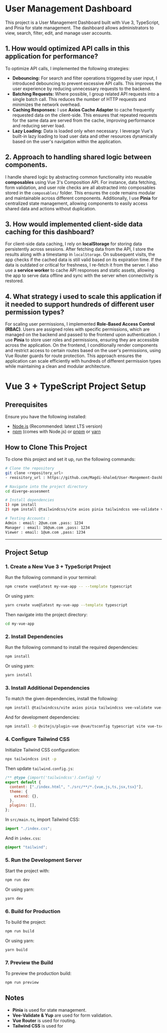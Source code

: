 # User Management Dashboard

This project is a User Management Dashboard built with Vue 3, TypeScript, and Pinia for state management. The dashboard allows administrators to view, search, filter, edit, and manage user accounts.

## 1. How would optimized API calls in this application for performance?

To optimize API calls, I implemented the following strategies:

- **Debouncing:** For search and filter operations triggered by user input, I introduced debouncing to prevent excessive API calls. This improves the user experience by reducing unnecessary requests to the backend.
- **Batching Requests:** Where possible, I group related API requests into a single batch call. This reduces the number of HTTP requests and minimizes the network overhead.
- **Caching Responses:** I use **Axios Cache Adapter** to cache frequently requested data on the client-side. This ensures that repeated requests for the same data are served from the cache, improving performance and reducing server load.
- **Lazy Loading:** Data is loaded only when necessary. I leverage Vue's built-in lazy loading to load user data and other resources dynamically based on the user's navigation within the application.

## 2. Approach to handling shared logic between components.

I handle shared logic by abstracting common functionality into reusable **composables** using Vue 3's Composition API. For instance, data fetching, form validation, and user role checks are all abstracted into composables stored in the `composables/` folder. This ensures the code remains modular and maintainable across different components. Additionally, I use **Pinia** for centralized state management, allowing components to easily access shared data and actions without duplication.

## 3. How would implemented client-side data caching for this dashboard?

For client-side data caching, I rely on **localStorage** for storing data persistently across sessions. After fetching data from the API, I store the results along with a timestamp in `localStorage`. On subsequent visits, the app checks if the cached data is still valid based on its expiration time. If the data is outdated or critical for freshness, I re-fetch it from the server. I also use a **service worker** to cache API responses and static assets, allowing the app to serve data offline and sync with the server when connectivity is restored.

## 4. What strategy i used to scale this application if it needed to support hundreds of different user permission types?

For scaling user permissions, I implemented **Role-Based Access Control (RBAC)**. Users are assigned roles with specific permissions, which are managed on the backend and passed to the frontend upon authentication. I use **Pinia** to store user roles and permissions, ensuring they are accessible across the application. On the frontend, I conditionally render components and restrict access to certain routes based on the user's permissions, using Vue Router guards for route protection.
This approach ensures the application can scale efficiently with hundreds of different permission types while maintaining a clean and modular architecture.

# Vue 3 + TypeScript Project Setup

## Prerequisites

Ensure you have the following installed:

- [Node.js](https://nodejs.org/) (Recommended: latest LTS version)
- [npm](https://www.npmjs.com/) (comes with Node.js) or [pnpm](https://pnpm.io/) or [yarn](https://yarnpkg.com/)

## How to Clone This Project

To clone this project and set it up, run the following commands:

```sh
# Clone the repository
git clone <repository_url>
- reoisitory_url : https://github.com/Magdi-khaled/User-Mangement-Dashboard

# Navigate into the project directory
cd diverge-assesment

# Install dependencies
1) npm install
2) npm install @tailwindcss/vite axios pinia tailwindcss vee-validate vue-router yup

# Testing Accounts :
Admin : email: 2@um.com ,pass: 1234
Manager : email: 16@um.com ,pass: 1234
Viewer : email: 1@um.com ,pass: 1234
```

---

## Project Setup

### 1. Create a New Vue 3 + TypeScript Project

Run the following command in your terminal:

```sh
npm create vue@latest my-vue-app -- --template typescript
```

Or using yarn:

```sh
yarn create vue@latest my-vue-app --template typescript
```

Then navigate into the project directory:

```sh
cd my-vue-app
```

### 2. Install Dependencies

Run the following command to install the required dependencies:

```sh
npm install
```

Or using yarn:

```sh
yarn install
```

### 3. Install Additional Dependencies

To match the given dependencies, install the following:

```sh
npm install @tailwindcss/vite axios pinia tailwindcss vee-validate vue-router yup
```

And for development dependencies:

```sh
npm install -D @vitejs/plugin-vue @vue/tsconfig typescript vite vue-tsc
```

### 4. Configure Tailwind CSS

Initialize Tailwind CSS configuration:

```sh
npx tailwindcss init -p
```

Then update `tailwind.config.js`:

```js
/** @type {import('tailwindcss').Config} */
export default {
  content: ["./index.html", "./src/**/*.{vue,js,ts,jsx,tsx}"],
  theme: {
    extend: {},
  },
  plugins: [],
};
```

In `src/main.ts`, import Tailwind CSS:

```ts
import "./index.css";
```

And in `index.css`:

```css
@import "tailwind";
```

### 5. Run the Development Server

Start the project with:

```sh
npm run dev
```

Or using yarn:

```sh
yarn dev
```

### 6. Build for Production

To build the project:

```sh
npm run build
```

Or using yarn:

```sh
yarn build
```

### 7. Preview the Build

To preview the production build:

```sh
npm run preview
```

## Notes

- **Pinia** is used for state management.
- **Vee-Validate & Yup** are used for form validation.
- **Vue Router** is used for routing.
- **Tailwind CSS** is used for
